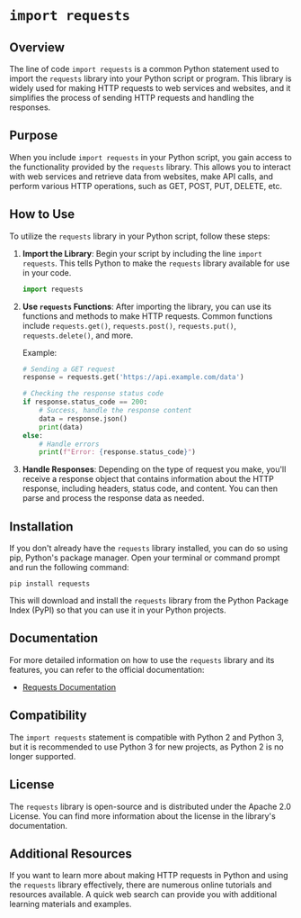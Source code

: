 # `import requests`

## Overview

The line of code `import requests` is a common Python statement used to import the `requests` library into your Python script or program. This library is widely used for making HTTP requests to web services and websites, and it simplifies the process of sending HTTP requests and handling the responses.

## Purpose

When you include `import requests` in your Python script, you gain access to the functionality provided by the `requests` library. This allows you to interact with web services and retrieve data from websites, make API calls, and perform various HTTP operations, such as GET, POST, PUT, DELETE, etc.

## How to Use

To utilize the `requests` library in your Python script, follow these steps:

1. **Import the Library**: Begin your script by including the line `import requests`. This tells Python to make the `requests` library available for use in your code.

    ```python
    import requests
    ```

2. **Use `requests` Functions**: After importing the library, you can use its functions and methods to make HTTP requests. Common functions include `requests.get()`, `requests.post()`, `requests.put()`, `requests.delete()`, and more.

    Example:

    ```python
    # Sending a GET request
    response = requests.get('https://api.example.com/data')

    # Checking the response status code
    if response.status_code == 200:
        # Success, handle the response content
        data = response.json()
        print(data)
    else:
        # Handle errors
        print(f"Error: {response.status_code}")
    ```

3. **Handle Responses**: Depending on the type of request you make, you'll receive a response object that contains information about the HTTP response, including headers, status code, and content. You can then parse and process the response data as needed.

## Installation

If you don't already have the `requests` library installed, you can do so using pip, Python's package manager. Open your terminal or command prompt and run the following command:

```
pip install requests
```

This will download and install the `requests` library from the Python Package Index (PyPI) so that you can use it in your Python projects.

## Documentation

For more detailed information on how to use the `requests` library and its features, you can refer to the official documentation:

- [Requests Documentation](https://docs.python-requests.org/en/master/)

## Compatibility

The `import requests` statement is compatible with Python 2 and Python 3, but it is recommended to use Python 3 for new projects, as Python 2 is no longer supported.

## License

The `requests` library is open-source and is distributed under the Apache 2.0 License. You can find more information about the license in the library's documentation.

## Additional Resources

If you want to learn more about making HTTP requests in Python and using the `requests` library effectively, there are numerous online tutorials and resources available. A quick web search can provide you with additional learning materials and examples.
